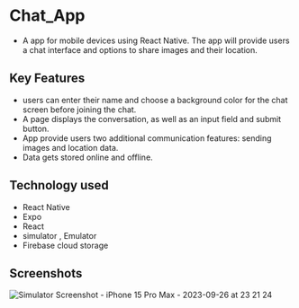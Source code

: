 # Chat_App

- A app for mobile devices using React Native. The app will
provide users a chat interface and options to share images and their
location.

## Key Features

- users can enter their name and choose a background color for the chat screen
before joining the chat.
- A page displays the conversation, as well as an input field and submit button.
- App provide users two additional communication features: sending images and location data.
- Data gets stored online and offline.

## Technology used

- React Native
- Expo
- React
- simulator , Emulator
- Firebase cloud storage

## Screenshots
![Simulator Screenshot - iPhone 15 Pro Max - 2023-09-26 at 23 21 24](https://github.com/komalgs11/Chat_App/assets/126813272/db0c7068-5610-4e55-9635-b55173bdecac)
